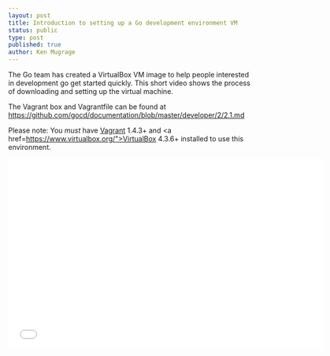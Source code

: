 ```yaml
---
layout: post
title: Introduction to setting up a Go development environment VM
status: public
type: post
published: true
author: Ken Mugrage
---
```


The Go team has created a VirtualBox VM image to help people interested in development go get started quickly. This short video
shows the process of downloading and setting up the virtual machine. 

The Vagrant box and Vagrantfile can be found at <a href="https://github.com/gocd/documentation/blob/master/developer/2/2.1.md">https://github.com/gocd/documentation/blob/master/developer/2/2.1.md</a>

Please note: You _must_ have <a href="http://www.vagrantup.com/">Vagrant</a> 1.4.3+ and <a href=https://www.virtualbox.org/">VirtualBox</a> 4.3.6+ installed to use this environment.

<iframe src="//fast.wistia.net/embed/iframe/kc1tg597ae" allowtransparency="true" frameborder="0" scrolling="no" class="wistia_embed" name="wistia_embed" allowfullscreen mozallowfullscreen webkitallowfullscreen oallowfullscreen msallowfullscreen width="640" height="388"></iframe>

